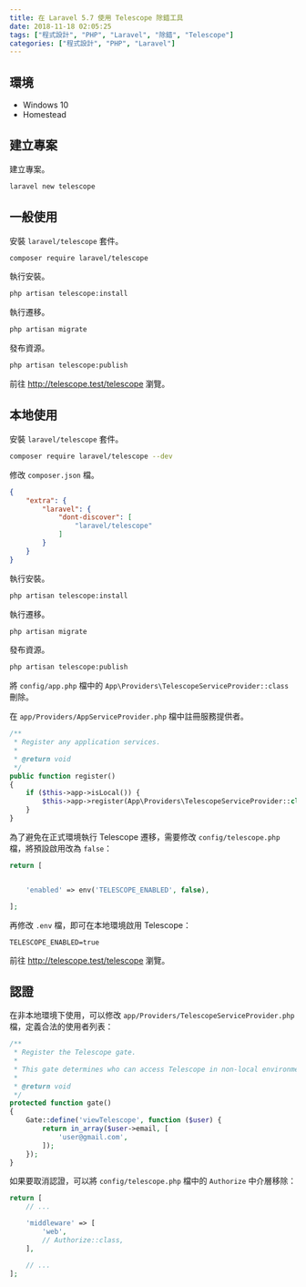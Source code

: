 ```yaml
---
title: 在 Laravel 5.7 使用 Telescope 除錯工具
date: 2018-11-18 02:05:25
tags: ["程式設計", "PHP", "Laravel", "除錯", "Telescope"]
categories: ["程式設計", "PHP", "Laravel"]
---
```


## 環境

- Windows 10
- Homestead

## 建立專案

建立專案。

```bash
laravel new telescope
```

## 一般使用

安裝 `laravel/telescope` 套件。

```bash
composer require laravel/telescope
```

執行安裝。

```bash
php artisan telescope:install
```

執行遷移。

```bash
php artisan migrate
```

發布資源。

```bash
php artisan telescope:publish
```

前往 <http://telescope.test/telescope> 瀏覽。

## 本地使用

安裝 `laravel/telescope` 套件。

```bash
composer require laravel/telescope --dev
```

修改 `composer.json` 檔。

```json
{
    "extra": {
        "laravel": {
            "dont-discover": [
                "laravel/telescope"
            ]
        }
    }
}
```

執行安裝。

```bash
php artisan telescope:install
```

執行遷移。

```bash
php artisan migrate
```

發布資源。

```bash
php artisan telescope:publish
```

將 `config/app.php` 檔中的 `App\Providers\TelescopeServiceProvider::class` 刪除。

在 `app/Providers/AppServiceProvider.php` 檔中註冊服務提供者。

```php
/**
 * Register any application services.
 *
 * @return void
 */
public function register()
{
    if ($this->app->isLocal()) {
        $this->app->register(App\Providers\TelescopeServiceProvider::class);
    }
}
```

為了避免在正式環境執行 Telescope 遷移，需要修改 `config/telescope.php` 檔，將預設啟用改為 `false`：

```php
return [


    'enabled' => env('TELESCOPE_ENABLED', false),

];
```

再修改 `.env` 檔，即可在本地環境啟用 Telescope：

```env
TELESCOPE_ENABLED=true
```

前往 <http://telescope.test/telescope> 瀏覽。

## 認證

在非本地環境下使用，可以修改 `app/Providers/TelescopeServiceProvider.php` 檔，定義合法的使用者列表：

```php
/**
 * Register the Telescope gate.
 *
 * This gate determines who can access Telescope in non-local environments.
 *
 * @return void
 */
protected function gate()
{
    Gate::define('viewTelescope', function ($user) {
        return in_array($user->email, [
            'user@gmail.com',
        ]);
    });
}
```

如果要取消認證，可以將 `config/telescope.php` 檔中的 `Authorize` 中介層移除：

```php
return [
    // ...

    'middleware' => [
        'web',
        // Authorize::class,
    ],

    // ...
];
```
